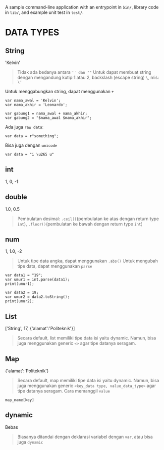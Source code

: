 A sample command-line application with an entrypoint in `bin/`, library code
in `lib/`, and example unit test in `test/`.

# DATA TYPES

## String 
'Kelvin'
> Tidak ada bedanya antara `'' dan ""`
Untuk dapat membuat string dengan mengandung kutip 1 atau 2, backslash (escape string) `\`, mis: `\'`

Untuk menggabungkan string, dapat menggunakan `+`

```
var nama_awal = 'Kelvin';
var nama_akhir = 'Leonardo';

var gabung1 = nama_awal + nama_akhir;
var gabung2 = "$nama_awal $nama_akhir"; 
```
Ada juga `raw data`: 
```
var data = r"something";
```
Bisa juga dengan `unicode`
```
var data = "i \u265 u"
```

## int 
1, 0, -1

## double 
1.0, 0.5
> Pembulatan desimal: `.ceil()`(pembulatan ke atas dengan return type `int`), `.floor()`(pembulatan ke bawah dengan return type `int`)

## num 
1, 1.0, -2

> Untuk tipe data angka, dapat menggunakan `.abs()`
> Untuk mengubah tipe data, dapat menggunakan `parse`
```
var data1 = "19"; 
var umur1 = int.parse(data1);
print(umur1);

var data2 = 19;
var umur2 = data2.toString();
print(umur2);
```

## List
['String', 17, {'alamat':'Politeknik'}]
> Secara default, list memiliki tipe data isi yaitu dynamic. Namun, bisa juga menggunakan generic `<>` agar tipe datanya seragam.

## Map
{'alamat':'Politeknik'}
> Secara default, map memiliki tipe data isi yaitu dynamic. Namun, bisa juga menggunakan generic `<key_data type, value_data_type>` agar tipe datanya seragam.
> Cara memanggil `value`
```
map_name[key]
```

## dynamic
Bebas
> Biasanya ditandai dengan deklarasi variabel dengan `var`, atau bisa juga `dynamic`